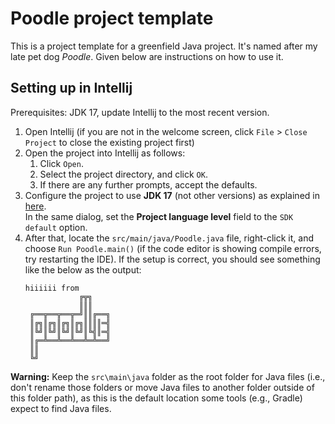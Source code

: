 # Poodle project template

This is a project template for a greenfield Java project. It's named after my late pet dog _Poodle_. Given below are instructions on how to use it.

## Setting up in Intellij

Prerequisites: JDK 17, update Intellij to the most recent version.

1. Open Intellij (if you are not in the welcome screen, click `File` > `Close Project` to close the existing project first)
2. Open the project into Intellij as follows:
   1. Click `Open`.
   2. Select the project directory, and click `OK`.
   3. If there are any further prompts, accept the defaults.
3. Configure the project to use **JDK 17** (not other versions) as explained in [here](https://www.jetbrains.com/help/idea/sdk.html#set-up-jdk).<br>
   In the same dialog, set the **Project language level** field to the `SDK default` option.
4. After that, locate the `src/main/java/Poodle.java` file, right-click it, and choose `Run Poodle.main()` (if the code editor is showing compile errors, try restarting the IDE). If the setup is correct, you should see something like the below as the output:
   ```
   hiiiiii from
               ╔╦╗
               ║║║
    ╔══╦══╦══╦═╝║║╔══╗
    ║╔╗║╔╗║╔╗║╔╗║║║║═╣
    ║╚╝║╚╝║╚╝║╚╝║╚╣║═╣
    ║╔═╩══╩══╩══╩═╩══╝
    ║║
    ╚╝
   ```

**Warning:** Keep the `src\main\java` folder as the root folder for Java files (i.e., don't rename those folders or move Java files to another folder outside of this folder path), as this is the default location some tools (e.g., Gradle) expect to find Java files.

